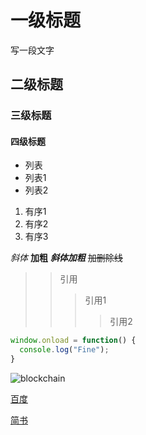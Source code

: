 # 一级标题
写一段文字
## 二级标题
### 三级标题
#### 四级标题
- 列表
- 列表1
- 列表2
1. 有序1
2. 有序2
3. 有序3

*斜体*
**加粗**
***斜体加粗***
~~加删除线~~
>>引用
>>>引用1
>>>>引用2
```javascript
window.onload = function() {
  console.log("Fine");
}
```
![blockchain](https://ss0.bdstatic.com/70cFvHSh_Q1YnxGkpoWK1HF6hhy/it/u=702257389,1274025419&fm=27&gp=0.jpg "区块链")

[百度](http://baidu.com)

<a href="https://www.jianshu.com/u/1f5ac0cf6a8b" target="_blank">简书</a>